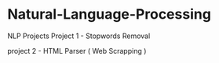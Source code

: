 # Natural-Language-Processing
NLP Projects
Project 1 - Stopwords Removal

project 2 - HTML Parser ( Web Scrapping )
